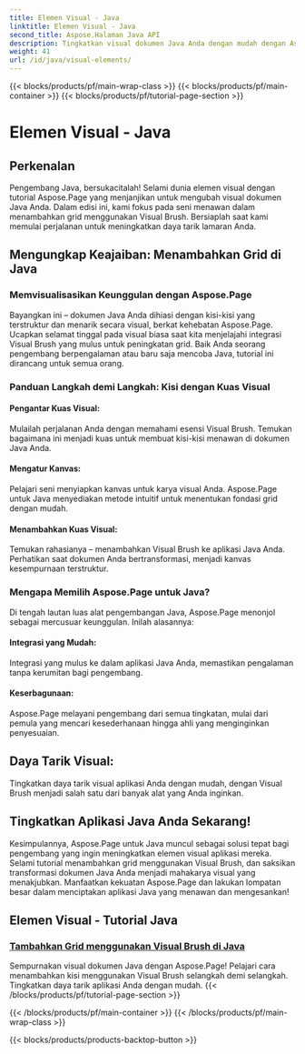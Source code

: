 ```yaml
---
title: Elemen Visual - Java
linktitle: Elemen Visual - Java
second_title: Aspose.Halaman Java API
description: Tingkatkan visual dokumen Java Anda dengan mudah dengan Aspose.Page! Pelajari cara menyempurnakan aplikasi Anda dengan menambahkan kisi menggunakan Visual Brush dalam tutorial langkah demi langkah ini.
weight: 41
url: /id/java/visual-elements/
---
```


{{< blocks/products/pf/main-wrap-class >}}
{{< blocks/products/pf/main-container >}}
{{< blocks/products/pf/tutorial-page-section >}}

# Elemen Visual - Java

## Perkenalan

Pengembang Java, bersukacitalah! Selami dunia elemen visual dengan tutorial Aspose.Page yang menjanjikan untuk mengubah visual dokumen Java Anda. Dalam edisi ini, kami fokus pada seni menawan dalam menambahkan grid menggunakan Visual Brush. Bersiaplah saat kami memulai perjalanan untuk meningkatkan daya tarik lamaran Anda.

## Mengungkap Keajaiban: Menambahkan Grid di Java

### Memvisualisasikan Keunggulan dengan Aspose.Page
Bayangkan ini – dokumen Java Anda dihiasi dengan kisi-kisi yang terstruktur dan menarik secara visual, berkat kehebatan Aspose.Page. Ucapkan selamat tinggal pada visual biasa saat kita menjelajahi integrasi Visual Brush yang mulus untuk peningkatan grid. Baik Anda seorang pengembang berpengalaman atau baru saja mencoba Java, tutorial ini dirancang untuk semua orang.

### Panduan Langkah demi Langkah: Kisi dengan Kuas Visual

#### Pengantar Kuas Visual:
Mulailah perjalanan Anda dengan memahami esensi Visual Brush. Temukan bagaimana ini menjadi kuas untuk membuat kisi-kisi menawan di dokumen Java Anda.

#### Mengatur Kanvas:
Pelajari seni menyiapkan kanvas untuk karya visual Anda. Aspose.Page untuk Java menyediakan metode intuitif untuk menentukan fondasi grid dengan mudah.

#### Menambahkan Kuas Visual:
Temukan rahasianya – menambahkan Visual Brush ke aplikasi Java Anda. Perhatikan saat dokumen Anda bertransformasi, menjadi kanvas kesempurnaan terstruktur.

### Mengapa Memilih Aspose.Page untuk Java?

Di tengah lautan luas alat pengembangan Java, Aspose.Page menonjol sebagai mercusuar keunggulan. Inilah alasannya:

#### Integrasi yang Mudah:
Integrasi yang mulus ke dalam aplikasi Java Anda, memastikan pengalaman tanpa kerumitan bagi pengembang.

#### Keserbagunaan:
Aspose.Page melayani pengembang dari semua tingkatan, mulai dari pemula yang mencari kesederhanaan hingga ahli yang menginginkan penyesuaian.

## Daya Tarik Visual:
Tingkatkan daya tarik visual aplikasi Anda dengan mudah, dengan Visual Brush menjadi salah satu dari banyak alat yang Anda inginkan.

## Tingkatkan Aplikasi Java Anda Sekarang!

Kesimpulannya, Aspose.Page untuk Java muncul sebagai solusi tepat bagi pengembang yang ingin meningkatkan elemen visual aplikasi mereka. Selami tutorial menambahkan grid menggunakan Visual Brush, dan saksikan transformasi dokumen Java Anda menjadi mahakarya visual yang menakjubkan. Manfaatkan kekuatan Aspose.Page dan lakukan lompatan besar dalam menciptakan aplikasi Java yang menawan dan mengesankan!
## Elemen Visual - Tutorial Java
### [Tambahkan Grid menggunakan Visual Brush di Java](./add-grid/)
Sempurnakan visual dokumen Java dengan Aspose.Page! Pelajari cara menambahkan kisi menggunakan Visual Brush selangkah demi selangkah. Tingkatkan daya tarik aplikasi Anda dengan mudah.
{{< /blocks/products/pf/tutorial-page-section >}}

{{< /blocks/products/pf/main-container >}}
{{< /blocks/products/pf/main-wrap-class >}}

{{< blocks/products/products-backtop-button >}}
